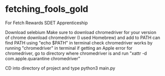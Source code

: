 # fetching_fools_gold
For Fetch Rewards SDET Apprenticeship

Download selebium
Make sure to download chromedriver for your version of chrome
download chromedriver (I used Homebrew) and add to PATH 
can find PATH using "echo $PATH" in terminal
check chromedriver works by running "chromedriver" in terminal
if getting an Apple error for chromedriver, go to directory where chromedriver is and run "xattr -d com.apple.quarantine chromedriver"

CD into directory of project and type python3 main.py